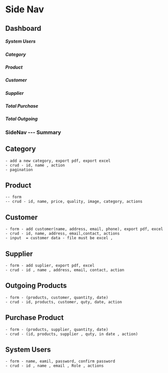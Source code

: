 # Side Nav

## Dashboard

##### System Users

##### Category

##### Product

##### Customer

##### Supplier

##### Total Purchase

##### Total Outgoing

### SideNav --- Summary

## Category

    - add a new category, export pdf, export excel
    - crud - id, name , action
    - pagination

## Product

    -- form 
    -- crud - id, name, price, quality, image, category, actions

## Customer

    - form - add customer(name, address, email, phone), export pdf, excel
    - crud - id, name, address, email,contact, actions
    - input  = customer data - file must be excel , 

## Supplier

    - form - add suplier, export pdf, excel
    - crud - id , name , address, email, contact, action

## Outgoing Products

    - form - (products, customer, quantity, date)
    - crud - id, products, customer, quty, date, action

## Purchase Product

    - form - (products, supplier, quantity, date)
    - crud - (id, products, supplier , quty, in date , action)

## System Users

    - form - name, eamil, password, confirm password
    - crud - id , name , email , Role , actions
